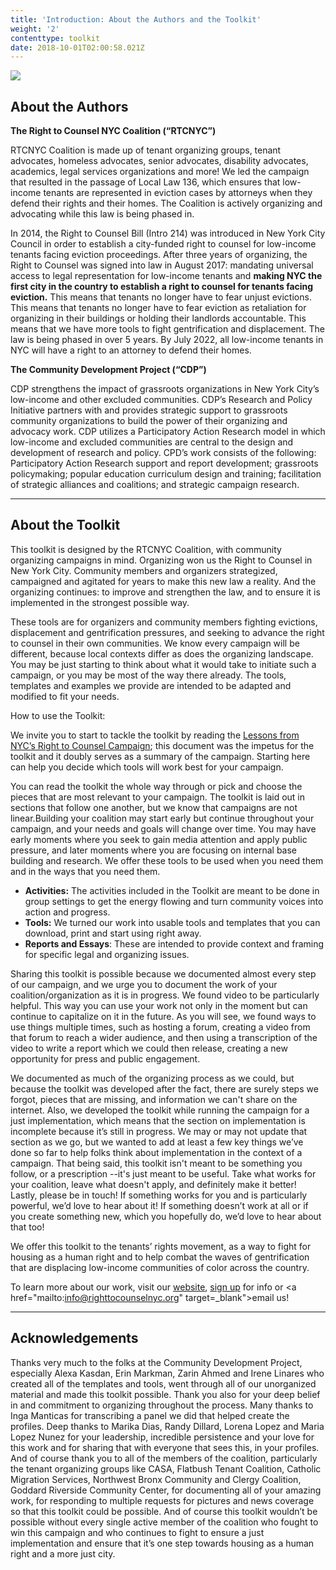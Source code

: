 ```yaml
---
title: 'Introduction: About the Authors and the Toolkit'
weight: '2'
contenttype: toolkit
date: 2018-10-01T02:00:58.021Z
---
```

<img src="/images/june-2015 RTC PC.JPG" />

## About the Authors

**The Right to Counsel NYC Coalition (“RTCNYC”)**

RTCNYC Coalition is made up of tenant organizing groups, tenant advocates, homeless advocates, senior advocates, disability advocates, academics, legal services organizations and more! We led the campaign that resulted in the passage of Local Law 136, which ensures that low-income tenants are represented in eviction cases by attorneys when they defend their rights and their homes. The Coalition is actively organizing and advocating while this law is being phased in.

In 2014, the Right to Counsel Bill (Intro 214) was introduced in New York City Council in order to establish a city-funded right to counsel for low-income tenants facing eviction proceedings. After three years of organizing, the Right to Counsel was signed into law in August 2017: mandating universal access to legal representation for low-income tenants and **making NYC the first city in the country to establish a right to counsel for tenants facing eviction.** This means that tenants no longer have to fear unjust evictions. This means that tenants no longer have to fear eviction as retaliation for organizing in their buildings or holding their landlords accountable. This means that we have more tools to fight gentrification and displacement. The law is being phased in over 5 years. By July 2022, all low-income tenants in NYC will have a right to an attorney to defend their homes. 

**The Community Development Project (“CDP”)**

CDP strengthens the impact of grassroots organizations in New York City’s low-income and other excluded communities. CDP’s Research and Policy Initiative partners with and provides strategic support to grassroots community organizations to build the power of their organizing and advocacy work. CDP utilizes a Participatory Action Research model in which low-income and excluded communities are central to the design and development of research and policy. CPD’s work consists of the following: Participatory Action Research support and report development; grassroots policymaking; popular education curriculum design and training; facilitation of strategic alliances and coalitions; and strategic campaign research.

<hr />

## About the Toolkit

This toolkit is designed by the RTCNYC Coalition, with community organizing campaigns in mind. Organizing won us the Right to Counsel in New York City. Community members and organizers strategized, campaigned and agitated for years to make this new law a reality. And the organizing continues: to improve and strengthen the law, and to ensure it is implemented in the strongest possible way.

These tools are for organizers and community members fighting evictions, displacement and gentrification pressures, and seeking to advance the right to counsel in their own communities.  We know every campaign will be different, because local contexts differ as does the organizing landscape. You may be just starting to think about what it would take to initiate such a campaign, or you may be most of the way there already. The tools, templates and examples we provide are intended to be adapted and modified to fit your needs. 

How to use the Toolkit:

We invite you to start to tackle the toolkit by reading the <a href="/docs/11/Lessons Learned.pdf" target="_blank">Lessons from NYC’s Right to Counsel Campaign</a>; this document was the impetus for the toolkit and it doubly serves as a summary of the campaign. Starting here can help you decide which tools will work best for your campaign.

You can read the toolkit the whole way through or pick and choose the pieces that are most relevant to your campaign. The toolkit is laid out in sections that follow one another, but we know that campaigns are not linear.Building your coalition may start early but continue throughout your campaign, and your needs and goals will change over time. You may have early moments where you seek to gain media attention and apply public pressure, and later moments where you are focusing on internal base building and research. We offer these tools to be used when you need them and in the ways that you need them. 

* **Activities:** The activities included in the Toolkit are meant to be done in group settings to get the energy flowing and turn community voices into action and progress. 
* **Tools:** We turned our work into usable tools and templates that you can download, print and start using right away. 
* **Reports and Essays**: These are intended to provide context and framing for specific legal and organizing issues.

Sharing this toolkit is possible because we documented almost every step of our campaign, and we urge you to document the work of your coalition/organization as it is in progress. We found video to be particularly helpful. This way you can use your work not only in the moment but can continue to capitalize on it in the future. As you will see, we found ways to use things multiple times, such as hosting a forum, creating a video from that forum to reach a wider audience, and then using a transcription of the video to write a report which we could then release, creating a new opportunity for press and public engagement. 

We documented as much of the organizing process as we could, but because the toolkit was developed after the fact, there are surely steps we forgot, pieces that are missing, and information we can't share on the internet. Also, we developed the toolkit while running the campaign for a just implementation, which means that the section on implementation is incomplete because it’s still in progress. We may or may not update that section as we go, but we wanted to add at least a few key things we’ve done so far to help folks think about implementation in the context of a campaign. That being said, this toolkit isn't meant to be something you follow, or a prescription --it's just meant to be useful. Take what works for your coalition, leave what doesn't apply, and definitely make it better! Lastly, please be in touch!  If something works for you and is particularly powerful, we’d love to hear about it! If something doesn’t work at all or if you create something new, which you hopefully do, we’d love to hear about that too! 

We offer this toolkit to the tenants’ rights movement, as a way to fight for housing as a human right and to help combat the waves of gentrification that are displacing low-income communities of color across the country.

To learn more about our work, visit our <a href="http://www.righttocounselnyc.org/" target="_blank">website</a>, <a href="https://www.righttocounselnyc.org/volunteer" target="_blank">sign up</a> for info or <a href="mailto:info@righttocounselnyc.org" target=_blank">email us</a>! 

<hr />

## Acknowledgements

Thanks very much to the folks at the Community Development Project, especially Alexa Kasdan, Erin Markman, Zarin Ahmed and Irene Linares who created all of the templates and tools, went through all of our unorganized material and made this toolkit possible. Thank you also for your deep belief in and commitment to organizing throughout the process. Many thanks to Inga Manticas for transcribing a panel we did that helped create the profiles. Deep thanks to Marika Dias, Randy Dillard, Lorena Lopez and Maria Lopez Nunez for your leadership, incredible persistence and your love for this work and for sharing that with everyone that sees this, in your profiles. And of course thank you to all of the members of the coalition, particularly the tenant organizing groups like CASA, Flatbush Tenant Coalition, Catholic Migration Services, Northwest Bronx Community and Clergy Coalition, Goddard Riverside Community Center, for documenting all of your amazing work, for responding to multiple requests for pictures and news coverage so that this toolkit could be possible. And of course this toolkit wouldn’t be possible without every single active member of the coalition who fought to win this campaign and who continues to fight to ensure a just implementation and ensure that it’s one step towards housing as a human right and a more just city.
